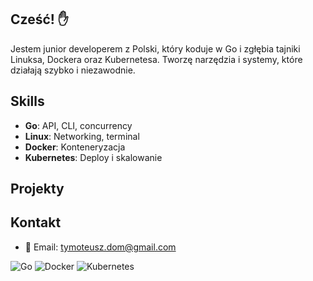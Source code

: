 ## Cześć! ✋

Jestem junior developerem z Polski, który koduje w Go i zgłębia tajniki Linuksa, Dockera oraz Kubernetesa. Tworzę narzędzia i systemy, które działają szybko i niezawodnie.

## Skills
- **Go**: API, CLI, concurrency
- **Linux**: Networking, terminal
- **Docker**: Konteneryzacja
- **Kubernetes**: Deploy i skalowanie

## Projekty

## Kontakt
- 📧 Email: tymoteusz.dom@gmail.com

![Go](https://img.shields.io/badge/Go-00ADD8?style=flat&logo=go) ![Docker](https://img.shields.io/badge/Docker-2496ED?style=flat&logo=docker) ![Kubernetes](https://img.shields.io/badge/Kubernetes-326CE5?style=flat&logo=kubernetes)
